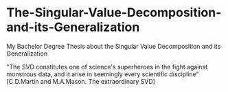 # The-Singular-Value-Decomposition-and-its-Generalization
My Bachelor Degree Thesis about the Singular Value Decomposition and its Generalization

"The SVD constitutes one of science's superheroes in the fight against monstrous data, and it arise in seemingly every scientific discipline" [C.D.Martin and M.A.Mason. The extraordinary SVD]

